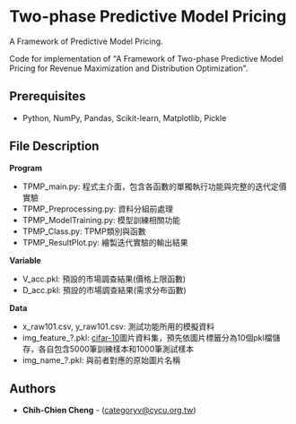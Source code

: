 Two-phase Predictive Model Pricing
=====================================
A Framework of Predictive Model Pricing.

Code for implementation of "A Framework of Two-phase Predictive Model Pricing for Revenue Maximization and Distribution Optimization".

## Prerequisites
- Python, NumPy, Pandas, Scikit-learn, Matplotlib, Pickle

## File Description

**Program**
- TPMP_main.py: 程式主介面，包含各函數的單獨執行功能與完整的迭代定價實驗
- TPMP_Preprocessing.py: 資料分組前處理
- TPMP_ModelTraining.py: 模型訓練相關功能
- TPMP_Class.py: TPMP類別與函數
- TPMP_ResultPlot.py: 繪製迭代實驗的輸出結果

**Variable**
- V_acc.pkl: 預設的市場調查結果(價格上限函數)
- D_acc.pkl: 預設的市場調查結果(需求分布函數)

**Data**
- x_raw101.csv, y_raw101.csv: 測試功能所用的模擬資料
- img_feature_?.pkl: [cifar-10](https://www.cs.toronto.edu/~kriz/cifar.html)圖片資料集，預先依圖片標籤分為10個pkl檔儲存，各自包含5000筆訓練樣本和1000筆測試樣本
- img_name_?.pkl: 與前者對應的原始圖片名稱


## Authors
* **Chih-Chien Cheng** - (categoryv@cycu.org.tw)
